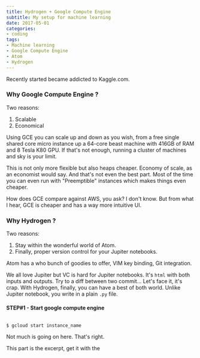 ```yaml
---
title: Hydrogen + Google Compute Engine
subtitle: My setup for machine learning
date: 2017-05-01
categories:
- coding
tags:
- Machine learning
- Google Compute Engine
- Atom
- Hydrogen
---
```


Recently started became addicted to Kaggle.com.

### Why Google Compute Engine ?

Two reasons:
  1. Scalable
  2. Economical

Using GCE you can scale up and down as you wish, from a free single shared core micro instance up a 64-core beast machine with 416GB of RAM and 8 Tesla K80 GPU. If that's not enough, running a cluster of machines and sky is your limit.

This is not only more flexible but also heaps cheaper. Economy of scale, as an economist would say. And that's not even the best part. Most of the time you can even run with "Preemptible" instances which makes things even cheaper.

How does GCE compare against AWS, you ask? I don't know. But from what I hear, GCE is cheaper and has a way more intuitive UI.

### Why Hydrogen ?

Two reasons:
  1. Stay within the wonderful world of Atom.
  2. Finally, proper version control for your Jupiter notebooks.

Atom has a who bunch of goodies to offer, VIM key binding, Git integration.

We all love Jupiter but VC is hard for Jupiter notebooks. It's `html` with both inputs and outputs.
Try to a diff between two commit... Let's face it, it's crap. With Hydrogen, finally, you can have a
best of both world. Unlike Jupiter notebook, you write in a plain `.py` file.

#### STEP#1 - Start google compute engine

<pre><code class="shell">
$ gcloud start instance_name
</code></pre>

Not much is going on here. That's right.

This part is the excerpt, get it with the

<!-- more -->
